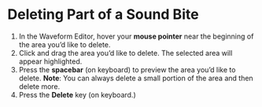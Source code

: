 # Deleting Part of a Sound Bite

1. In the Waveform Editor, hover your **mouse pointer** near the beginning of the area you’d like to delete.
2. Click and drag the area you’d like to delete. The selected area will appear highlighted.
3. Press the **spacebar** \(on keyboard\) to preview the area you’d like to delete. **Note**: You can always delete a small portion of the area and then delete more.
4. Press the **Delete** key \(on keyboard.\) 


